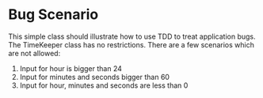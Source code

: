 # Bug Scenario
This simple class should illustrate how to use TDD to treat application bugs.
The TimeKeeper class has no restrictions. There are a few scenarios which are not allowed:
1. Input for hour is bigger than 24
2. Input for minutes and seconds bigger than 60
3. Input for hour, minutes and seconds are less than 0
